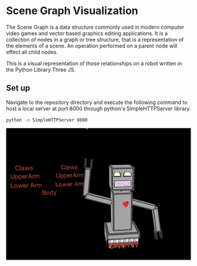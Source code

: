 # Scene Graph Visualization 

The Scene Graph is a data structure commonly used in modern computer video games and vector based graphics editing applications. It is a collection of nodes in a graph or tree structure, that is a representation of the elements of a scene. An operation performed on a parent node will effect all child nodes.

This is a visual representation of those relationships on a robot written in the Python Library Three JS.

## Set up
Navigate to the repository directory and execute the following command to host a local server at port 8000 through python's SimpleHTTPServer library.

```sh
python -m SimpleHTTPServer 8000
```


![Demo](https://github.com/Steven554/SceneGraphViz/blob/15a70a35a67e3eec1ca2bfcbebe21bd04b4f6bac/SceneGraphGif.gif)
